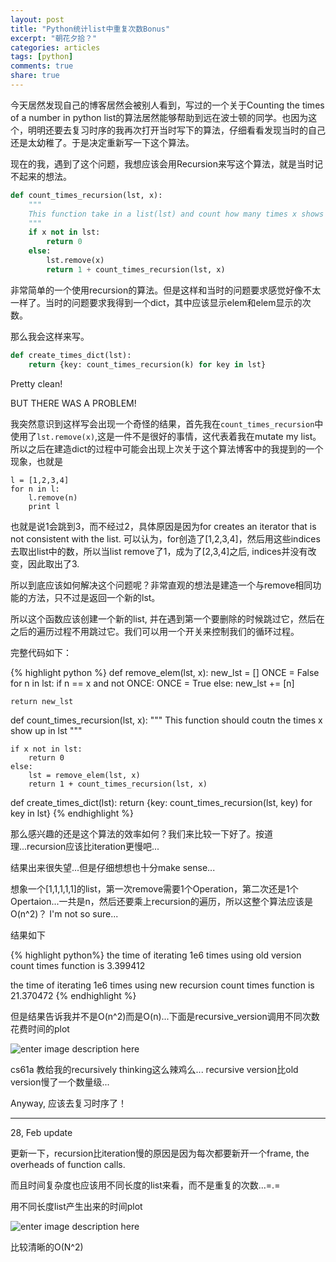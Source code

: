 ```yaml
---
layout: post
title: "Python统计list中重复次数Bonus"
excerpt: "朝花夕拾？"
categories: articles
tags: [python]
comments: true
share: true
---
```


今天居然发现自己的博客居然会被别人看到，写过的一个关于Counting the times of a number in python list的算法居然能够帮助到远在波士顿的同学。也因为这个，明明还要去复习时序的我再次打开当时写下的算法，仔细看看发现当时的自己还是太幼稚了。于是决定重新写一下这个算法。

现在的我，遇到了这个问题，我想应该会用Recursion来写这个算法，就是当时记不起来的想法。

```python
def count_times_recursion(lst, x):
	"""
	This function take in a list(lst) and count how many times x shows up in this lst.
	"""
	if x not in lst:
		return 0
	else:
		lst.remove(x)
		return 1 + count_times_recursion(lst, x)
```

非常简单的一个使用recursion的算法。但是这样和当时的问题要求感觉好像不太一样了。当时的问题要求我得到一个dict，其中应该显示elem和elem显示的次数。

那么我会这样来写。

```python
def create_times_dict(lst):
	return {key: count_times_recursion(k) for key in lst}
```

Pretty clean! 

BUT THERE WAS A PROBLEM!

我突然意识到这样写会出现一个奇怪的结果，首先我在```count_times_recursion```中使用了```lst.remove(x)```,这是一件不是很好的事情，这代表着我在mutate my list。所以之后在建造dict的过程中可能会出现上次关于这个算法博客中的我提到的一个现象，也就是

```
l = [1,2,3,4]
for n in l:
    l.remove(n)
    print l
```

也就是说1会跳到3，而不经过2，具体原因是因为for creates an iterator that is not consistent with the list. 可以认为，for创造了[1,2,3,4]，然后用这些indices去取出list中的数，所以当list remove了1，成为了[2,3,4]之后, indices并没有改变，因此取出了3.

所以到底应该如何解决这个问题呢？非常直观的想法是建造一个与remove相同功能的方法，只不过是返回一个新的lst。

所以这个函数应该创建一个新的list, 并在遇到第一个要删除的时候跳过它，然后在之后的遍历过程不用跳过它。我们可以用一个开关来控制我们的循环过程。

完整代码如下：

{% highlight python %}
def remove_elem(lst, x):
	new_lst = []
	ONCE = False
	for n in lst:
		if n == x and not ONCE:
			ONCE = True
		else:
			new_lst += [n]

	return new_lst

def count_times_recursion(lst, x):
	"""
	This function should coutn the times x show up in lst
	"""

	if x not in lst:
		return 0
	else:
		lst = remove_elem(lst, x)
		return 1 + count_times_recursion(lst, x)


def create_times_dict(lst):
	return {key: count_times_recursion(lst, key) for key in lst}
{% endhighlight %}

那么感兴趣的还是这个算法的效率如何？我们来比较一下好了。按道理...recursion应该比iteration更慢吧...

结果出来很失望...但是仔细想想也十分make sense... 

想象一个[1,1,1,1,1]的list，第一次remove需要1个Operation，第二次还是1个Opertaion...一共是n，然后还要乘上recursion的遍历，所以这整个算法应该是O(n^2)？ I'm not so sure...

结果如下

{% highlight python%}
the time of iterating 1e6 times using old version count times function is 3.399412

the time of iterating 1e6 times using new recursion count times function is 21.370472
{% endhighlight %}

但是结果告诉我并不是O(n^2)而是O(n)...下面是recursive_version调用不同次数花费时间的plot

![enter image description here](http://screenshot.net/owowdsw.jpg)

cs61a 教给我的recursively thinking这么辣鸡么... recursive version比old version慢了一个数量级...

Anyway, 应该去复习时序了！


----
28, Feb update

更新一下，recursion比iteration慢的原因是因为每次都要新开一个frame, the overheads of function calls.

而且时间复杂度也应该用不同长度的list来看，而不是重复的次数...=.=

用不同长度list产生出来的时间plot

![enter image description here](http://screenshot.net/nkyk5fp.jpg)

比较清晰的O(N^2)



